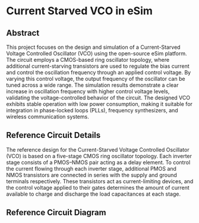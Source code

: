# Current Starved VCO in eSim
## Abstract
This project focuses on the design and simulation of a Current-Starved Voltage Controlled Oscillator (VCO) using the open-source eSim platform. The circuit employs a CMOS-based ring oscillator topology, where additional current-starving transistors are used to regulate the bias current and control the oscillation frequency through an applied control voltage. By varying this control voltage, the output frequency of the oscillator can be tuned across a wide range. The simulation results demonstrate a clear increase in oscillation frequency with higher control voltage levels, validating the voltage-controlled behavior of the circuit. The designed VCO exhibits stable operation with low power consumption, making it suitable for integration in phase-locked loops (PLLs), frequency synthesizers, and wireless communication systems.

## Reference Circuit Details
The reference design for the Current-Starved Voltage Controlled Oscillator (VCO) is based on a five-stage CMOS ring oscillator topology. Each inverter stage consists of a PMOS–NMOS pair acting as a delay element. To control the current flowing through each inverter stage, additional PMOS and NMOS transistors are connected in series with the supply and ground terminals respectively. These transistors act as current-limiting devices, and the control voltage applied to their gates determines the amount of current available to charge and discharge the load capacitances at each stage.
## Reference Circuit Diagram


